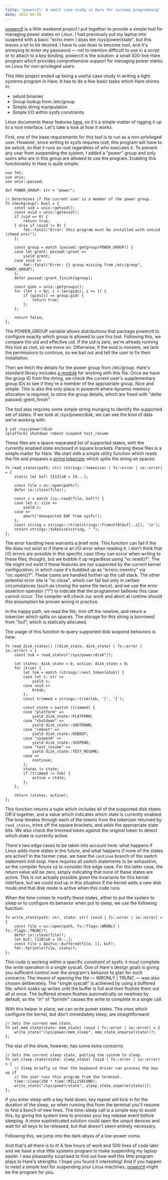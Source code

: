 ```yaml
---
title: "powerctl: A small case study in Hare for systems programming"
date: 2022-08-28
---
```


[powerctl](https://sr.ht/~sircmpwn/powerctl/) is a little weekend project I put
together to provide a simple tool for managing power states on Linux. I had
previously put my laptop into suspend with a basic "echo mem | doas tee
/sys/power/state", but this leaves a lot to be desired. I have to use doas to
become root, and it's annoying to enter my password &mdash; not to mention
difficult to use in a script or to attach to a key binding. powerctl is the
solution: a small 500-line Hare program which provides comprehensive support for
managing power states on Linux for non-privileged users.

This little project ended up being a useful case-study in writing a tight
systems program in Hare. It has to do a few basic tasks which Hare shines in:

- setuid binaries
- Group lookup from /etc/group
- Simple string manipulation
- Simple I/O within sysfs constraints

Linux documents these features [here][0], so it's a simple matter of rigging it
up to a nice interface. Let's take a look at how it works.

[0]: https://www.kernel.org/doc/html/latest/admin-guide/pm/sleep-states.html

First, one of the base requirements for this tool is to run as a non-privileged
user. However, since writing to sysfs requires root, this program will have to
be setuid, so that it runs as root regardless of who executes it. To prevent any
user from suspending the system, I added a "power" group and only users who are
in this group are allowed to use the program. Enabling this functionality in
Hare is quite simple:

```hare
use fmt;
use unix;
use unix::passwd;

def POWER_GROUP: str = "power";

// Determines if the current user is a member of the power group.
fn checkgroup() bool = {
	const uid = unix::getuid();
	const euid = unix::geteuid();
	if (uid == 0) {
		return true;
	} else if (euid != 0) {
		fmt::fatal("Error: this program must be installed with setuid (chmod u+s)");
	};

	const group = match (passwd::getgroup(POWER_GROUP)) {
	case let grent: passwd::grent =>
		yield grent;
	case void =>
		fmt::fatal("Error: {} group missing from /etc/group", POWER_GROUP);
	};
	defer passwd::grent_finish(&group);

	const gids = unix::getgroups();
	for (let i = 0z; i < len(gids); i += 1) {
		if (gids[i] == group.gid) {
			return true;
		};
	};

	return false;
};
```

The POWER\_GROUP variable allows distributions that package powerctl to
configure exactly which group is allowed to use this tool. Following this, we
compare the uid and effective uid. If the uid is zero, we're already running
this tool as root, so we move on. Otherwise, if the euid is nonzero, we lack the
permissions to continue, so we bail out and tell the user to fix their
installation.

Then we fetch the details for the power group from /etc/group. Hare's standard
library includes [a module](https://docs.harelang.org/unix/passwd) for working
with this file. Once we have the group ID from the string, we check the current
user's supplementary group IDs to see if they're a member of the appropriate
group. Nice and simple. This is also the only place in powerctl where dynamic
memory allocation is required, to store the group details, which are freed with
"defer passwd::grent_finish".

The tool also requires some simple string munging to identify the supported set
of states. If we look at /sys/power/disk, we can see the kind of data we're
working with:

```
$ cat /sys/power/disk 
[platform] shutdown reboot suspend test_resume 
```

These files are a space-separated list of supported states, with the currently
enabled state enclosed in square brackets. Parsing these files is a simple
matter for Hare. We start with a simple utility function which reads the file
and prepares a [string tokenizer](https://docs.harelang.org/strings#tokenize)
which splits the string on spaces:

```hare
fn read_states(path: str) (strings::tokenizer | fs::error | io::error) = {
	static let buf: [512]u8 = [0...];

	const file = os::open(path)?;
	defer io::close(file)!;

	const z = match (io::read(file, buf)?) {
	case let z: size =>
		yield z;
	case =>
		abort("Unexpected EOF from sysfs");
	};
	const string = strings::rtrim(strings::fromutf8(buf[..z]), '\n');
	return strings::tokenize(string, " ");
};
```

The error handling here warrants a brief note. This function can fail if the
file does not exist or if there is an I/O error when reading it. I don't think
that I/O errors are possible in this specific case (they can occur when
*writing* to these files, though), but we bubble it up regardless using
"io::read()?". The file might not exist if these features are not supported by
the current kernel configuration, in which case it's bubbled up as
"errors::noentry" via "os::open()?". These cases are handled further up the call
stack. The other potential error site is "io::close", which can fail but only in
certain circumstances (such as closing the same file twice), and we use the
error assertion operator ("!") to indicate that the programmer believes this
case cannot occur. The compiler will check our work and abort at runtime should
this assumption be proven wrong in practice.

In the happy path, we read the file, trim off the newline, and return a
tokenizer which splits on spaces. The storage for this string is borrowed from
"buf", which is statically allocated.

The usage of this function to query supported disk suspend behaviors is here:

```hare
fn read_disk_states() ((disk_state, disk_state) | fs::error | io::error) = {
	const tok = read_states("/sys/power/disk")?;

	let states: disk_state = 0, active: disk_state = 0;
	for (true) {
		let tok = match (strings::next_token(&tok)) {
		case let s: str =>
			yield s;
		case void =>
			break;
		};
		const trimmed = strings::trim(tok, '[', ']');

		const state = switch (trimmed) {
		case "platform" =>
			yield disk_state::PLATFORM;
		case "shutdown" =>
			yield disk_state::SHUTDOWN;
		case "reboot" =>
			yield disk_state::REBOOT;
		case "suspend" =>
			yield disk_state::SUSPEND;
		case "test_resume" =>
			yield disk_state::TEST_RESUME;
		case =>
			continue;
		};
		states |= state;
		if (trimmed != tok) {
			active = state;
		};
	};

	return (states, active);
};
```

This function returns a tuple which includes all of the supported disk states
OR'd together, and a value which indicates which state is currently enabled. The
loop iterates through each of the tokens from the tokenizer returned by
`read_states`, trims off the square brackets, and adds the appropriate state
bits. We also check the trimmed token against the original token to detect which
state is currently active.

There's two edge cases to be taken into account here: what happens if Linux adds
more states in the future, and what happens if none of the states are active? In
the former case, we have the `continue` branch of the switch statement mid-loop.
Hare requires all switch statements to be exhaustive, so the compiler forces us
to consider this edge case. For the latter case, the return value will be zero,
simply indicating that none of these states are active. This is not actually
possible given the invariants for this kernel interface, but we could end up in
this situation if the kernel adds a new disk mode *and* that disk mode is active
when this code runs.

When the time comes to modify these states, either to put the system to sleep or
to configure its behavior when put to sleep, we use the following function:

```hare
fn write_state(path: str, state: str) (void | fs::error | io::error) = {
	const file = os::open(path, fs::flags::WRONLY | fs::flags::TRUNC)?;
	defer io::close(file)!;
	let buf: [128]u8 = [0...];
	const file = &bufio::buffered(file, [], buf);
	fmt::fprintln(file, state)?;
};
```

This code is working within a specific constraint of sysfs: it must complete
the write operation in a single syscall. One of Hare's design goals is giving
you sufficient control over the program's behavior to plan for such concerns.
The means of opening the file &mdash; WRONLY | TRUNC &mdash; was also chosen
deliberately. The "single syscall" is achieved by using a buffered file, which
soaks up writes until the buffer is full and then flushes them out all at once.
The buffered stream flushes automatically on newlines by default, so the "ln" of
"fprintln" causes the write to complete in a single call.

With this helper in place, we can write power states. The ones which configure
the kernel, but don't immediately sleep, are straightforward:

```hare
// Sets the current mem state.
fn set_mem_state(state: mem_state) (void | fs::error | io::error) = {
	write_state("/sys/power/mem_sleep", mem_state_unparse(state))?;
};
```

The star of the show, however, has some extra concerns:

```hare
// Sets the current sleep state, putting the system to sleep.
fn set_sleep_state(state: sleep_state) (void | fs::error | io::error) = {
	// Sleep briefly so that the keyboard driver can process the key up if
	// the user runs this program from the terminal.
	time::sleep(250 * time::MILLISECOND);
	write_state("/sys/power/state", sleep_state_unparse(state))?;
};
```

If you enter sleep with a key held down, key repeat will kick in for the
duration of the sleep, so when running this from the terminal you'll resume to
find a bunch of new lines. The time::sleep call is a simple way to avoid this,
by giving the system time to process your key release event before sleeping. A
more sophisticated solution could open the uinput devices and wait for all keys
to be released, but that doesn't seem entirely necessary.

Following this, we jump into the dark abyss of a low-power coma.

And that's all there is to it! A few hours of work and 500 lines of code later
and we have a nice little systems program to make suspending my laptop easier. I
was pleasantly surprised to find out how well this little program plays to
Hare's strengths. I hope you found it interesting! And if you happen to need a
simple tool for suspending your Linux machines,
[powerctl](https://sr.ht/~sircmpwn/powerctl) might be the program for you.
